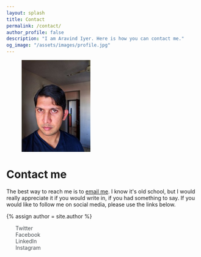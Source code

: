 ```yaml
---
layout: splash
title: Contact
permalink: /contact/
author_profile: false
description: "I am Aravind Iyer. Here is how you can contact me."
og_image: "/assets/images/profile.jpg"
---
```

<figure style="width: 180px" class="align-left">
  <img src="/assets/images/profile.jpg" alt="Aravind Iyer">
</figure>

# Contact me

The best way to reach me is to [email me](mailto:feedback@aravindiyer.com). I know it's old school, but I would really appreciate it if you would write in, if you had something to say. If you would like to follow me on social media, please use the links below.

{% assign author = site.author %}

<ul class="social-icons" style="list-style-type:none">
 <li><a style="color:#494E52; text-decoration:none" href="https://twitter.com/{{ author.twitter }}" itemprop="sameAs"><i class="fab fa-fw fa-twitter-square" aria-hidden="true"></i> Twitter</a></li>
 <li><a style="color:#494E52; text-decoration:none" href="https://www.facebook.com/{{ author.facebook }}" itemprop="sameAs"><i class="fab fa-fw fa-facebook-square" aria-hidden="true"></i> Facebook</a></li>
 <li><a style="color:#494E52; text-decoration:none" href="https://www.linkedin.com/in/{{ author.linkedin }}" itemprop="sameAs"><i class="fab fa-fw fa-linkedin" aria-hidden="true"></i> LinkedIn</a></li>
 <li><a style="color:#494E52; text-decoration:none" href="https://instagram.com/{{ author.instagram }}" itemprop="sameAs"><i class="fab fa-fw fa-instagram" aria-hidden="true"></i> Instagram</a></li>
</ul>
